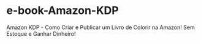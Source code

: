 # e-book-Amazon-KDP
Amazon KDP - Como Criar e Publicar um Livro de Colorir na Amazon! Sem Estoque e Ganhar Dinheiro!

